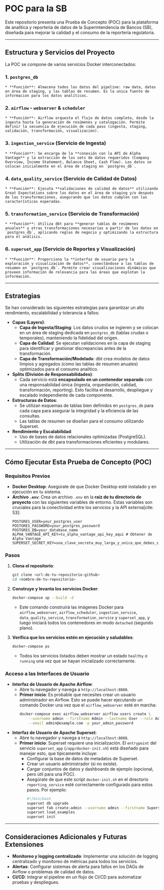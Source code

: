 
# POC para la SB

Este repositorio presenta una Prueba de Concepto (POC) para la plataforma de analítica y reportería de datos de la Superintendencia de Bancos (SB), diseñada para mejorar la calidad y el consumo de la reportería regulatoria.

---

## Estructura y Servicios del Proyecto

La POC se compone de varios servicios Docker interconectados:

### 1. `postgres_db`
    * **Función**: Almacena todos los datos del pipeline: raw data, datos en área de staging, y las tablas de resumen. Es la unica fuente de informacion para los datos analíticos.

### 2. `airflow` - `webserver` & `scheduler`
    * **Función**: Airflow orquesta el flujo de datos completo, desde la ingesta hasta la generación de resúmenes y catalogación. Permite definir la secuencia de ejecución de cada paso (ingesta, staging, validación, transformación, visualización).

### 3. `ingestion_service` (Servicio de Ingesta)
    * **Función**: Se encarga de la **conexión con la API de Alpha Vantage** y la extracción de los sets de datos requeridos (Company Overview, Income Statement, Balance Sheet, Cash Flow). Los datos se colocan inicialmente en el área de staging en `postgres_db`.

### 4. `data_quality_service` (Servicio de Calidad de Datos)
    * **Función**: Ejecuta **validaciones de calidad de datos** utilizando Great Expectations sobre los datos en el área de staging y/o después de las transformaciones, asegurando que los datos cumplen con las características esperadas.

### 5. `transformation_service` (Servicio de Transformación)
    * **Función**: Utiliza dbt para **generar tablas de resúmenes anuales** y otras transformaciones necesarias a partir de los datos en `postgres_db`, aplicando reglas de negocio y optimizando la estructura para el análisis.

### 6. `superset_app` (Servicio de Reportes y Visualización)
    * **Función**: Proporciona la **interfaz de usuario para la exploración y visualización de datos**, conectándose a las tablas de resumen en `postgres_db`. Permite crear visualizaciones dinámicas que proveen información de relevancia para las áreas que explotan la información.
---

## Estrategias 

Se han considerado las siguientes estrategias para garantizar un alto rendimiento, escalabilidad y tolerancia a fallos:

* **Capas (Layers)**:
    * **Capa de Ingesta/Staging**: Los datos crudos se ingieren y se colocan en un área de staging dedicada en `postgres_db` (tablas crudas o temporales), manteniendo la fidelidad del origen.
    * **Capa de Calidad**: Se ejecutan validaciones en la capa de staging para identificar y gestionar discrepancias antes de la transformación.
    * **Capa de Transformación/Modelado**: dbt crea modelos de datos limpios y agregados (como las tablas de resumen anuales) optimizados para el consumo analítico.
* **Splits (División de Responsabilidades)**:
    * Cada servicio está **encapsulado en un contenedor separado** con una responsabilidad única (ingesta, orquestación, calidad, transformación, reporting). Esto facilita el desarrollo, despliegue y escalado independiente de cada componente.
* **Estructuras de Datos**:
    * Se utilizan esquemas de tablas bien definidos en `postgres_db` para cada capa para asegurar la integridad y la eficiencia de las consultas.
    * Las tablas de resumen se diseñan para el consumo utilizando Superset.
* **Rendimiento y Escalabilidad**:
    * Uso de bases de datos relacionales optimizadas (PostgreSQL).
    * Utilización de dbt para transformaciones eficientes y modulares.


---

## Cómo Ejecutar Esta Prueba de Concepto (POC)

### Requisitos Previos

* **Docker Desktop**: Asegúrate de que Docker Desktop esté instalado y en ejecución en tu sistema.
* **Archivo `.env`**: Crea un archivo `.env` en la **raíz de tu directorio de proyecto** con las siguientes variables de entorno. Estas variables son cruciales para la conectividad entre los servicios y la API externa[cite: 53]:
    ```dotenv
    POSTGRES_USER=your_postgres_user
    POSTGRES_PASSWORD=your_postgres_password
    POSTGRES_DB=your_database_name
    ALPHA_VANTAGE_API_KEY=tu_alpha_vantage_api_key_aqui # Obtener de Alpha Vantage
    SUPERSET_SECRET_KEY=una_clave_secreta_muy_larga_y_unica_que_debes_cambiar
    ```

### Pasos

1.  **Clona el repositorio**:
    ```bash
    git clone <url-de-tu-repositorio-github>
    cd <nombre-de-tu-repositorio>
    ```
3.  **Construye y levanta los servicios Docker**:
    ```bash
    docker-compose up --build -d
    ```
    * Este comando construirá las imágenes Docker para `airflow_webserver`, `airflow_scheduler`, `ingestion_service`, `data_quality_service`, `transformation_service` y `superset_app`, y luego iniciará todos los contenedores en modo `detached` (segundo plano).

4.  **Verifica que los servicios estén en ejecución y saludables**:
    ```bash
    docker-compose ps
    ```
    * Todos los servicios listados deben mostrar un estado `healthy` o `running` una vez que se hayan inicializado correctamente. 

### Acceso a las Interfaces de Usuario

* **Interfaz de Usuario de Apache Airflow**:
    * Abre tu navegador y navega a `http://localhost:8080`.
    * **Primer inicio**: Es probable que necesites crear un usuario administrador en Airflow. Esto se puede hacer ejecutando un comando Docker una vez que el `airflow_webserver` esté en marcha:
        ```bash
        docker-compose exec airflow_webserver airflow users create \
            --username admin --firstname Admin --lastname User --role Admin \
            --email admin@example.com -p your_admin_password
        ```
* **Interfaz de Usuario de Apache Superset**:
    * Abre tu navegador y navega a `http://localhost:8088`.
    * **Primer inicio**: Superset requiere una inicialización. El `entrypoint` del servicio `superset_app` (`/app/docker-init.sh`) está diseñado para manejar esto, que típicamente incluye:
        * Configurar la base de datos de metadatos de Superset.
        * Crear un usuario administrador (si no existe).
        * Cargar conjuntos de datos y dashboards de ejemplo (opcional, pero útil para una POC).
        * Asegúrate de que este script `docker-init.sh` en el directorio `reporting_service` esté correctamente configurado para estos pasos. Por ejemplo:
            ```bash
            #!/bin/bash
            superset db upgrade
            superset fab create-admin --username admin --firstname Superset --lastname Admin --email admin@superset.com --password admin
            superset load_examples
            superset init
            ```
---

## Consideraciones Adicionales y Futuras Extensiones

* **Monitoreo y logging centralizado**: Implementar una solución de logging centralizado y monitoreo de métricas para todos los servicios.
* **Alertas**: Configurar sistemas de alerta para fallos en los DAGs de Airflow o problemas de calidad de datos.
* **CI/CD**: Integrar el pipeline en un flujo de CI/CD para automatizar pruebas y despliegues.

